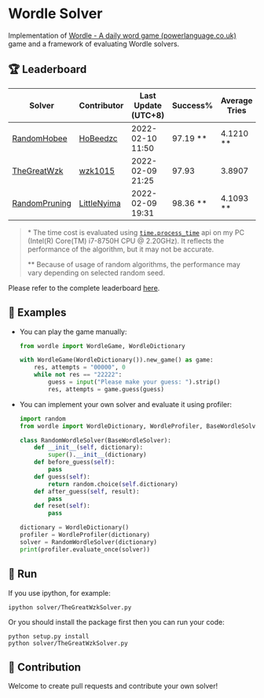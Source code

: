 # Wordle Solver

Implementation of [Wordle - A daily word game (powerlanguage.co.uk)](https://www.powerlanguage.co.uk/wordle/) game and a framework of evaluating Wordle solvers.

## :trophy: Leaderboard

| Solver                                               | Contributor                                   | Last Update (UTC+8) | Success%   | Average Tries | Time Cost \* |
| ---------------------------------------------------- | --------------------------------------------- | ------------------- | ---------- | ------------- | ------------ |
| [RandomHobee](solver/RandomHobeeSolver.py)           | [HoBeedzc](https://github.com/HoBeedzc)       | 2022-02-10 11:50    | 97.19 \*\* | 4.1210 \*\*   | 14.1719 \*\* |
| [TheGreatWzk](solver/TheGreatWzkSolver.py)           | [wzk1015](https://github.com/wzk1015)         | 2022-02-09 21:25    | 97.93      | 3.8907        | 13.4844      |
| [RandomPruning](solver/RandomPruningWordleSolver.py) | [LittleNyima](https://github.com/LittleNyima) | 2022-02-09 19:31    | 98.36 \*\* | 4.1093 \*\*   | 27.1875 \*\* |

> \* The time cost is evaluated using [`time.process_time`](https://docs.python.org/3/library/time.html#time.process_time) api on my PC (Intel(R) Core(TM) i7-8750H CPU @ 2.20GHz). It reflects the performance of the algorithm, but it may not be accurate.
>
> \*\* Because of usage of random algorithms, the performance may vary depending on selected random seed.

Please refer to the complete leaderboard [here](LEADERBOARD.md).

## :monkey: Examples

- You can play the game manually:

  ```python
  from wordle import WordleGame, WordleDictionary
  
  with WordleGame(WordleDictionary()).new_game() as game:
      res, attempts = "00000", 0
      while not res == "22222":
          guess = input("Please make your guess: ").strip()
          res, attempts = game.guess(guess)
  ```

- You can implement your own solver and evaluate it using profiler:

  ```python
  import random
  from wordle import WordleDictionary, WordleProfiler, BaseWordleSolver
  
  class RandomWordleSolver(BaseWordleSolver):
      def __init__(self, dictionary):
          super().__init__(dictionary)
      def before_guess(self):
          pass
      def guess(self):
          return random.choice(self.dictionary)
      def after_guess(self, result):
          pass
      def reset(self):
          pass
  
  dictionary = WordleDictionary()
  profiler = WordleProfiler(dictionary)
  solver = RandomWordleSolver(dictionary)
  print(profiler.evaluate_once(solver))
  ```

## :running: Run

If you use ipython, for example:

```shell
ipython solver/TheGreatWzkSolver.py
```

Or you should install the package first then you can run your code:

```shell
python setup.py install
python solver/TheGreatWzkSolver.py
```

## :raising_hand: Contribution

Welcome to create pull requests and contribute your own solver!

